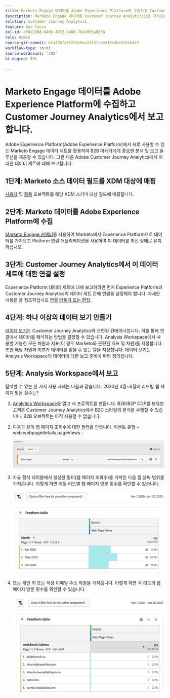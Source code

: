 ```yaml
---
title: Marketo Engage 데이터를 Adobe Experience Platform에 수집하고 Customer Journey Analytics에서 보고합니다.
description: Marketo Engage 데이터를 Customer Journey Analytics으로 가져오는 방법 알아보기
solution: Customer Journey Analytics
feature: Use Cases
exl-id: ef8a2d08-848b-4072-b400-7b24955a085b
role: Admin
source-git-commit: bfaf76fa5f225e9aa3153fc4ee10c5be8f3164e7
workflow-type: tm+mt
source-wordcount: '393'
ht-degree: 58%

---
```


# Marketo Engage 데이터를 Adobe Experience Platform에 수집하고 Customer Journey Analytics에서 보고합니다.

Adobe Experience Platform(Adobe Experience Platform)에서 새로 사용할 수 있는 Marketo Engage 데이터 세트를 활용하여 B2B 마케터에게 중요한 분석 및 보고 솔루션을 제공할 수 있습니다. 그런 다음 Adobe Customer Journey Analytics에서 이러한 데이터 세트에 대해 보고합니다.

## 1단계: Marketo 소스 데이터 필드를 XDM 대상에 매핑

[사용자](https://experienceleague.adobe.com/docs/experience-platform/sources/connectors/adobe-applications/mapping/marketo.html?lang=kr#persons) 및 [활동](https://experienceleague.adobe.com/docs/experience-platform/sources/connectors/adobe-applications/mapping/marketo.html?lang=kr#activities) 오브젝트를 해당 XDM 스키마 대상 필드에 매핑합니다.

## 2단계: Marketo 데이터를 Adobe Experience Platform에 수집

[Marketo Engage 커넥터](https://experienceleague.adobe.com/docs/experience-platform/sources/connectors/adobe-applications/marketo/marketo.html?lang=kr)를 사용하여 Marketo에서 Experience Platform으로 데이터를 가져오고 Platform 연결 애플리케이션을 사용하여 이 데이터를 최신 상태로 유지하십시오.

## 3단계: Customer Journey Analytics에서 이 데이터 세트에 대한 연결 설정

Experience Platform 데이터 세트에 대해 보고하려면 먼저 Experience Platform과 Customer Journey Analytics의 데이터 세트 간에 연결을 설정해야 합니다. 자세한 내용은 을 참조하십시오 [연결 만들기 또는 편집](https://experienceleague.adobe.com/docs/analytics-platform/using/cja-connections/create-connection.html?lang=kr).

## 4단계: 하나 이상의 데이터 보기 만들기

[데이터 보기](/help/data-views/data-views.md)는 Customer Journey Analytics와 관련된 컨테이너입니다. 이를 통해 연결에서 데이터를 해석하는 방법을 결정할 수 있습니다. Analysis Workspace에서 사용할 가능한 모든 차원과 지표(이 경우 Marketo와 관련된 지표 및 차원)를 지정합니다. 또한 해당 차원과 지표가 데이터를 얻을 수 있는 열을 지정합니다. 데이터 보기는 Analysis Workspace의 데이터에 대한 보고 준비에 따라 정의됩니다.

## 5단계: Analysis Workspace에서 보고

탐색할 수 있는 한 가지 사용 사례는 다음과 같습니다. 2020년 4월~6월에 리드별 웹 페이지 방문 횟수는?

1. [Analytics Workspace](/help/analysis-workspace/home.md)를 열고 새 프로젝트를 만듭니다.
B2B/B2P CDP를 보유한 고객은 Customer Journey Analytics에서 B2C 스타일의 분석을 수행할 수 있습니다. B2B 오브젝트는 아직 사용할 수 없습니다.

1. 다음과 같이 웹 페이지 조회수에 대한 [필터](/help/components/filters/create-filters.md)를 만듭니다. 이벤트 유형 = web.webpagedetails.pageViews :

   ![이벤트 및 이벤트 유형을 표시하는 정의 창](../assets/marketo-filter.png)

1. 자유 형식 테이블에서 생성한 필터(웹 페이지 조회수)를 가져온 다음 월 날짜 범위를 가져옵니다. 이렇게 하면 매월 리드별 웹 페이지 방문 횟수를 확인할 수 있습니다.

   ![월별 이벤트를 보여 주는 자유 형식 테이블.](../assets/marketo-freeform.png)

1. 또는 개인 키 또는 직장 이메일 주소 차원을 가져옵니다. 이렇게 하면 각 리드의 웹 페이지 방문 횟수를 확인할 수 있습니다.

   ![이벤트 및 workEmail.Address와 웹 페이지 조회수를 보여 주는 자유 형식 테이블입니다.](../assets/marketo-freeform2.png)
